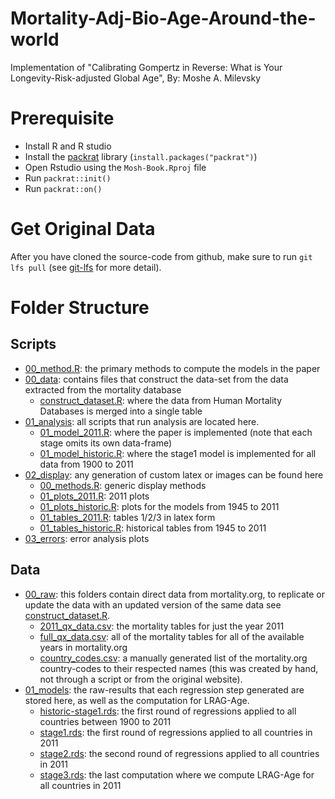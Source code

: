 # Mortality-Adj-Bio-Age-Around-the-world
Implementation of "Calibrating Gompertz in Reverse: What is Your Longevity-Risk-adjusted Global Age", By: Moshe A. Milevsky

# Prerequisite

- Install R and R studio
- Install the [packrat](https://rstudio.github.io/packrat/) library (`install.packages("packrat")`)
- Open Rstudio using the `Mosh-Book.Rproj` file
- Run `packrat::init()`
- Run `packrat::on()`

# Get Original Data

After you have cloned the source-code from github, make sure to run `git lfs pull` (see [git-lfs](https://git-lfs.github.com/) for more detail).

# Folder Structure

## Scripts
- [00_method.R](scripts/00_method.R): the primary methods to compute the models in the paper
- [00_data](scripts/00_data): contains files that construct the data-set from the data extracted from the mortality database
    - [construct_dataset.R](scripts/00_data/construct_dataset.R): where the data from Human Mortality Databases is merged into a single table
- [01_analysis](scripts/01_analysis): all scripts that run analysis are located here.
    - [01_model_2011.R](scripts/01_analysis/01_model_2011.R): where the paper is implemented (note that each stage omits its own data-frame)
    - [01_model_historic.R](scripts/01_analysis/01_model_historic.R): where the stage1 model is implemented for all data from 1900 to 2011
- [02_display](scripts/02_display): any generation of custom latex or images can be found here
    - [00_methods.R](scripts/02_display/00_methods.R): generic display methods
    - [01_plots_2011.R](scripts/02_display/01_plots_2011.R): 2011 plots
    - [01_plots_historic.R](scripts/02_display/01_plots_historic.R): plots for the models from 1945 to 2011
    - [01_tables_2011.R](scripts/02_display/01_tables_2011.R): tables 1/2/3 in latex form
    - [01_tables_historic.R](scripts/02_display/01_tables_historic.R): historical tables from 1945 to 2011
- [03_errors](scripts/04_errors): error analysis plots

## Data
- [00_raw](data/00_raw): this folders contain direct data from mortality.org, to replicate or update the data with an updated version of the same data see [construct_dataset.R](scripts/00_data/construct_dataset.R). 
    - [2011_qx_data.csv](data/00_raw/2011_qx_data.csv): the mortality tables for just the year 2011
    - [full_qx_data.csv](data/00_raw/full_qx_data.csv): all of the mortality tables for all of the available years in mortality.org
    - [country_codes.csv](data/00_raw/country_codes.csv): a manually generated list of the mortality.org country-codes to their respected names (this was created by hand, not through a script or from the original website).
- [01_models](data/02_models): the raw-results that each regression step generated are stored here, as well as the computation for LRAG-Age.
    - [historic-stage1.rds](data/02_models/historic-stage1.rds): the first round of regressions applied to all countries between 1900 to 2011
    - [stage1.rds](data/02_models/stage1.rds): the first round of regressions applied to all countries in 2011
    - [stage2.rds](data/02_models/stage2.rds): the second round of regressions applied to all countries in 2011
    - [stage3.rds](data/02_models/stage3.rds): the last computation where we compute LRAG-Age for all countries in 2011

